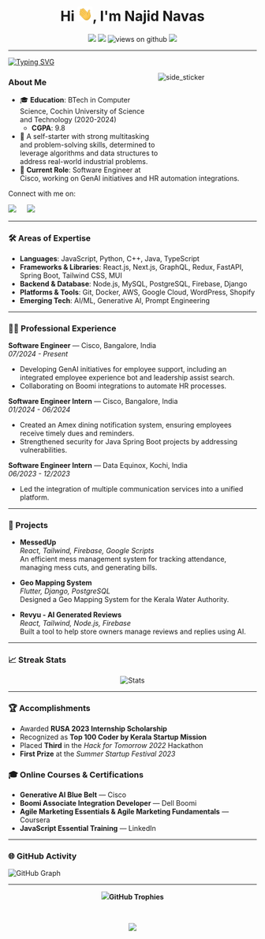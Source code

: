 <h1 align="center">Hi <img src="https://raw.githubusercontent.com/ABSphreak/ABSphreak/master/gifs/Hi.gif" width="30px">, I'm Najid Navas</h1>

<p align="center">
  <img src="https://img.shields.io/badge/Age-24-blue" />
  <img src="https://img.shields.io/badge/Lives-Banglore-success" />
  <img src="https://komarev.com/ghpvc/?username=naaji-navas&color=brightgreen&style=flat-square" alt="views on github" />
  <img src="https://img.shields.io/github/followers/naaji-navas.svg?style=social&label=Followers" />
</p>

---

[![Typing SVG](https://readme-typing-svg.herokuapp.com?font=Fira+Code&size=21&pause=1000&color=39FF14&vCenter=true&width=650&lines=Welcome+to+my+profile+%F0%9F%98%81)](https://git.io/typing-svg)

<img align="right" width=200px height=200px alt="side_sticker" src="https://media.giphy.com/media/TEnXkcsHrP4YedChhA/giphy.gif" />

<h3>About Me</h3>

- 🎓 **Education**: BTech in Computer Science, Cochin University of Science and Technology (2020-2024)
  - **CGPA**: 9.8
- 🌱 A self-starter with strong multitasking and problem-solving skills, determined to leverage algorithms and data structures to address real-world industrial problems.
- 💼 **Current Role**: Software Engineer at Cisco, working on GenAI initiatives and HR automation integrations.
  
<p>Connect with me on:</p>
<p>
  <a target="_blank" href="https://www.linkedin.com/in/naaji-navas/"><img src="https://img.shields.io/badge/-LinkedIn-0077B5?style=for-the-badge&logo=Linkedin&logoColor=white"></a>
  &emsp;
  <a target="_blank" href="mailto:najidnavas2000@gmail.com"><img src="https://img.shields.io/badge/-Gmail-D14836?style=for-the-badge&logo=Gmail&logoColor=white"></a>
</p>

---

### 🛠️ Areas of Expertise

- **Languages**: JavaScript, Python, C++, Java, TypeScript
- **Frameworks & Libraries**: React.js, Next.js, GraphQL, Redux, FastAPI, Spring Boot, Tailwind CSS, MUI
- **Backend & Database**: Node.js, MySQL, PostgreSQL, Firebase, Django
- **Platforms & Tools**: Git, Docker, AWS, Google Cloud, WordPress, Shopify
- **Emerging Tech**: AI/ML, Generative AI, Prompt Engineering

---

### 🧑‍💻 Professional Experience

**Software Engineer** — Cisco, Bangalore, India  
*07/2024 - Present*
- Developing GenAI initiatives for employee support, including an integrated employee experience bot and leadership assist search.
- Collaborating on Boomi integrations to automate HR processes.

**Software Engineer Intern** — Cisco, Bangalore, India  
*01/2024 - 06/2024*
- Created an Amex dining notification system, ensuring employees receive timely dues and reminders.
- Strengthened security for Java Spring Boot projects by addressing vulnerabilities.

**Software Engineer Intern** — Data Equinox, Kochi, India  
*06/2023 - 12/2023*
- Led the integration of multiple communication services into a unified platform.

---

### 🚀 Projects

- **MessedUp**  
  *React, Tailwind, Firebase, Google Scripts*  
  An efficient mess management system for tracking attendance, managing mess cuts, and generating bills.

- **Geo Mapping System**  
  *Flutter, Django, PostgreSQL*  
  Designed a Geo Mapping System for the Kerala Water Authority.

- **Revyu - AI Generated Reviews**  
  *React, Tailwind, Node.js, Firebase*  
  Built a tool to help store owners manage reviews and replies using AI.

---

### 📈 Streak Stats
<p align="center"><img src="https://github-readme-stats.vercel.app/api?username=naaji-navas&theme=gruvbox" alt="Stats" /></p>

---

### 🏆 Accomplishments

- Awarded **RUSA 2023 Internship Scholarship**
- Recognized as **Top 100 Coder by Kerala Startup Mission**
- Placed **Third** in the *Hack for Tomorrow 2022* Hackathon
- **First Prize** at the *Summer Startup Festival 2023*

### 🎓 Online Courses & Certifications

- **Generative AI Blue Belt** — Cisco
- **Boomi Associate Integration Developer** — Dell Boomi
- **Agile Marketing Essentials & Agile Marketing Fundamentals** — Coursera
- **JavaScript Essential Training** — LinkedIn

---

### 🌐 GitHub Activity
![GitHub Graph](https://activity-graph.herokuapp.com/graph?username=naaji-navas&theme=gruvbox&hide_border=true&area=true)

---

<p align="center"><img src="https://media.giphy.com/media/QaMcXSekUWx7aogAUr/giphy.gif" width="60" /><b>GitHub Trophies</b></p><br>
<p align="center"><img src="https://github-profile-trophy.vercel.app/?username=naaji-navas&theme=gruvbox" /></p>

